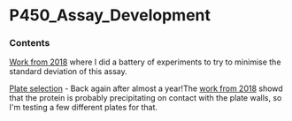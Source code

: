 # P450_Assay_Development

### Contents
[Work from 2018](2018_Data/readme.md) where I did a battery of experiments to try to minimise the standard deviation of this assay.

[Plate selection](PlateSelection/20190531_PlateTypeSelection.md) - Back again after almost a year!The [work from 2018](2018_Data/readme.md) showd that the protein is probably precipitating on contact with the plate walls, so I'm testing a few different plates for that.
